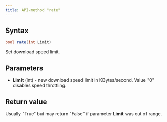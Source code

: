 ```yaml
---
title: API-method "rate"
---
```

## Syntax
```C#
bool rate(int Limit)
```

Set download speed limit.

## Parameters
- **Limit** (int) - new download speed limit in KBytes/second. Value "0" disables speed throttling. 

## Return value
Usually "True" but may return "False" if parameter **Limit** was out of range.

